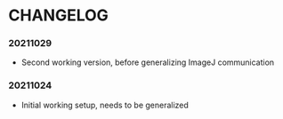 # CHANGELOG

### 20211029
- Second working version, before generalizing ImageJ communication

### 20211024
- Initial working setup, needs to be generalized
